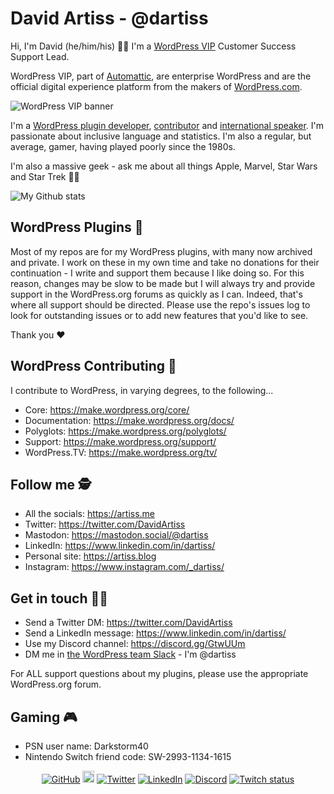 # David Artiss - @dartiss
Hi, I'm David (he/him/his) 👋🏼 I'm a [WordPress VIP](https://wpvip.com) Customer Success Support Lead.

WordPress VIP, part of [Automattic](https://automattic.com), are enterprise WordPress and are the official digital experience platform from the makers of [WordPress.com](https://wordpress.com/).

![WordPress VIP banner](https://artiss.blog/wp-content/uploads/2020/07/wpvip-linkedin-profile-banner-1.jpg)

I'm a [WordPress plugin developer](https://profiles.wordpress.org/dartiss/#content-plugins), [contributor](https://profiles.wordpress.org/dartiss/) and [international speaker](https://artiss.blog/speaking/). I'm passionate about inclusive language and statistics. I'm also a regular, but average, gamer, having played poorly since the 1980s.

I'm also a massive geek - ask me about all things Apple, Marvel, Star Wars and Star Trek 🖖🏼

![My Github stats](https://github-readme-stats.vercel.app/api?username=dartiss&show_icons=true&bg_color=171e24&text_color=fffffd&title_color=a4885c)

## WordPress Plugins 🔌
Most of my repos are for my WordPress plugins, with many now archived and private. I work on these in my own time and take no donations for their continuation - I write and support them because I like doing so. For this reason, changes may be slow to be made but I will always try and provide support in the WordPress.org forums as quickly as I can. Indeed, that's where all support should be directed. Please use the repo's issues log to look for outstanding issues or to add new features that you'd like to see.

Thank you ♥️

## WordPress Contributing 🤝
I contribute to WordPress, in varying degrees, to the following...
- Core: https://make.wordpress.org/core/
- Documentation: https://make.wordpress.org/docs/
- Polyglots: https://make.wordpress.org/polyglots/
- Support: https://make.wordpress.org/support/
- WordPress.TV: https://make.wordpress.org/tv/

## Follow me 🕵
- All the socials: https://artiss.me
- Twitter: https://twitter.com/DavidArtiss
- Mastodon: https://mastodon.social/@dartiss
- LinkedIn: https://www.linkedin.com/in/dartiss/
- Personal site: https://artiss.blog
- Instagram: https://www.instagram.com/_dartiss/

## Get in touch 🤙🏼
- Send a Twitter DM: https://twitter.com/DavidArtiss
- Send a LinkedIn message: https://www.linkedin.com/in/dartiss/
- Use my Discord channel: https://discord.gg/GtwUUm
- DM me in [the WordPress team Slack](https://make.wordpress.org/chat/) - I'm @dartiss

For ALL support questions about my plugins, please use the appropriate WordPress.org forum.

## Gaming 🎮
- PSN user name: Darkstorm40
- Nintendo Switch friend code: SW-2993-1134-1615

<p align="center">
	<a href="https://github.com/dartiss"><img src="https://img.shields.io/github/followers/dartiss.svg?label=GitHub&style=social" alt="GitHub"></a>
	<a href="https://dev.to/dartiss"><img src="https://d2fltix0v2e0sb.cloudfront.net/dev-badge.svg" width="19px" alt="Dev.to"></a>	
	<a href="https://twitter.com/DavidArtiss"><img src="https://img.shields.io/twitter/follow/DavidArtiss?label=Twitter&style=social" alt="Twitter"></a>
	<a href="https://www.linkedin.com/in/dartiss"><img src="https://img.shields.io/badge/LinkedIn--_.svg?style=social&logo=linkedin" alt="LinkedIn"></a>
	<a href="https://discord.gg/GtwUUm"><img src="https://img.shields.io/discord/731879333408276520?label=Discord" alt="Discord"></a>
	<a href="https://www.twitch.tv/darkstorm40"><img src="https://img.shields.io/twitch/status/darkstorm40" alt="Twitch status"></a>
</p>
